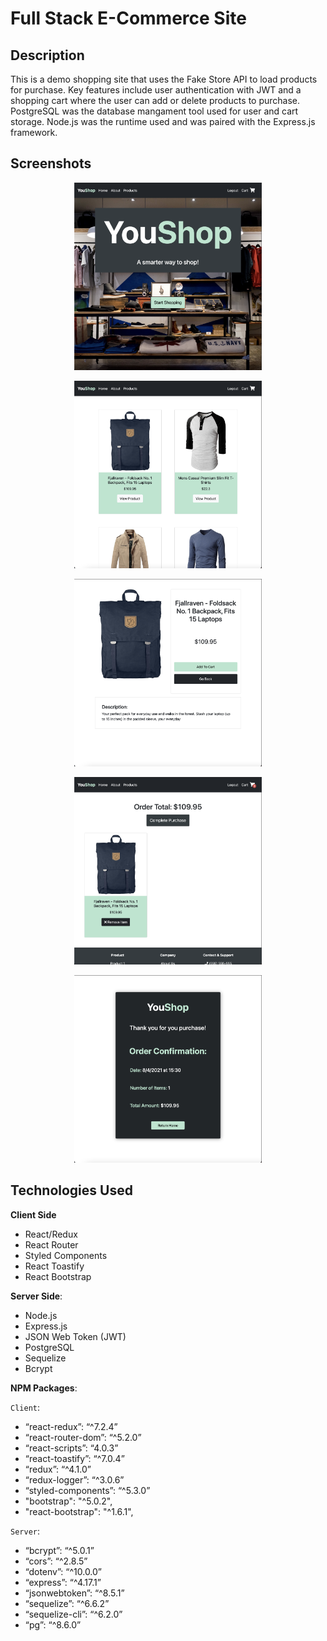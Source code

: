 # Full Stack E-Commerce Site

## Description

This is a demo shopping site that uses the Fake Store API to load products for purchase. Key features include user authentication with JWT and a shopping cart where the user can add or delete products to purchase. PostgreSQL was the database mangament tool used for user and cart storage. Node.js was the runtime used and was paired with the Express.js framework.

## Screenshots

<p align='center'>
  <img src='client/src/assets/screenshots/HomePage.png' height='300' width='300'/>
</p>
<p align='center'>
  <img src='client/src/assets/screenshots/ProductsPage.png' height='300' width='300'/>
</p>
<p align='center'>
  <img src='client/src/assets/screenshots/ProductDetails.png' height='300' width='300'/>
</p>
<p align='center'>
  <img src='client/src/assets/screenshots/Cart.png' height='300' width='300'/>
</p>
<p align='center'>
  <img src='client/src/assets/screenshots/ConfirmationPage.png' height='300' width='300'/>
</p>

## Technologies Used

**Client Side**

- React/Redux
- React Router
- Styled Components
- React Toastify
- React Bootstrap

**Server Side**:

- Node.js
- Express.js
- JSON Web Token (JWT)
- PostgreSQL
- Sequelize
- Bcrypt

**NPM Packages**:

`Client`:

- “react-redux”: “^7.2.4”
- “react-router-dom”: “^5.2.0”
- “react-scripts”: “4.0.3”
- “react-toastify”: “^7.0.4”
- “redux”: “^4.1.0”
- “redux-logger”: “^3.0.6”
- “styled-components”: “^5.3.0”
- "bootstrap": "^5.0.2",
- "react-bootstrap": "^1.6.1",

`Server`:

- “bcrypt”: “^5.0.1”
- “cors”: “^2.8.5”
- “dotenv”: “^10.0.0”
- “express”: “^4.17.1”
- “jsonwebtoken”: “^8.5.1”
- “sequelize”: “^6.6.2”
- “sequelize-cli”: “^6.2.0”
- “pg”: “^8.6.0”
